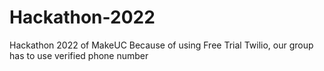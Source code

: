 # Hackathon-2022
Hackathon 2022 of MakeUC
Because of using Free Trial Twilio, our group has to use verified phone number
